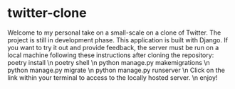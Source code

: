 # twitter-clone
Welcome to my personal take on a small-scale on a clone of Twitter. The project is still in development phase.
This application is built with Django. If you want to try it out and provide feedback, the server must be run on a local machine following these instructions after cloning the repository:
poetry install \n
poetry shell \n
python manage.py makemigrations \n
python manage.py migrate \n
python manage.py runserver \n
Click on the link within your terminal to access to the locally hosted server. \n
enjoy!
